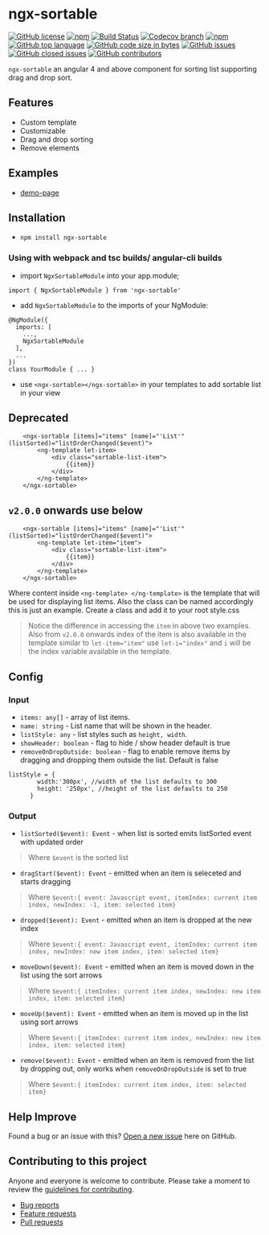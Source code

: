# ngx-sortable

[![GitHub license](https://img.shields.io/github/license/manishjanky/ngx-sortable.svg)](https://github.com/me-and/mdf/blob/master/LICENSE)
[![npm](https://img.shields.io/npm/v/ngx-sortable.svg)]()
[![Build Status](https://travis-ci.org/manishjanky/ngx-sortable.svg?branch=master)](https://travis-ci.org/manishjanky/ngx-sortable)
[![Codecov branch](https://codecov.io/gh/manishjanky/ngx-sortable/branch/master/graphs/badge.svg)]()
[![npm](https://img.shields.io/npm/dt/ngx-sortable.svg)]()
[![GitHub top language](https://img.shields.io/github/languages/top/manishjanky/ngx-sortable.svg)]()
[![GitHub code size in bytes](https://img.shields.io/github/languages/code-size/manishjanky/ngx-sortable.svg)]()
[![GitHub issues](https://img.shields.io/github/issues/manishjanky/ngx-sortable.svg)]()
[![GitHub closed issues](https://img.shields.io/github/issues-closed/manishjanky/ngx-sortable.svg)]()
[![GitHub contributors](https://img.shields.io/github/contributors/manishjanky/ngx-sortable.svg)]()

`ngx-sortable` an angular 4 and above component for sorting list supporting drag and drop sort.

## Features
* Custom template
* Customizable
* Drag and drop sorting
* Remove elements

## Examples

* [demo-page](https://manishjanky.github.io/ngx-sortable/)

## Installation

* `npm install ngx-sortable`

### Using with webpack and tsc builds/ angular-cli builds

* import `NgxSortableModule` into your app.module;
````
import { NgxSortableModule } from 'ngx-sortable'
````
* add `NgxSortableModule` to the imports of your NgModule:
`````
@NgModule({
  imports: [
    ...,
    NgxSortableModule
  ],
  ...
})
class YourModule { ... }
`````

* use `<ngx-sortable></ngx-sortable>` in your templates to add sortable list in your view

## Deprecated
````
    <ngx-sortable [items]="items" [name]="'List'" (listSorted)="listOrderChanged($event)">
        <ng-template let-item>
            <div class="sortable-list-item">
                {{item}}
            </div>
        </ng-template>
    </ngx-sortable>
````
## `v2.0.0` onwards use below
````
    <ngx-sortable [items]="items" [name]="'List'" (listSorted)="listOrderChanged($event)">
        <ng-template let-item="item">
            <div class="sortable-list-item">
                {{item}}
            </div>
        </ng-template>
    </ngx-sortable>
````

Where content inside ``<ng-template> </ng-template>`` is the template that will be used for displaying list items. Also the class can be named accordingly this is just an example. Create a class and add it to your root style.css
> Notice the difference in accessing the `item` in above two examples. Also from `v2.0.0` onwards index of the item is also available in the template similar to `let-item="item"` use `let-i="index"` and `i` will be the index variable available in the template.



## Config

### Input

* `items: any[]` - array of list items.
* `name: string` - List name that will be shown in the header.
* `listStyle: any` - list styles such as `height, width`.
* `showHeader: boolean` -  flag to hide / show header default is true
* `removeOnDropOutside: boolean` -  flag to enable remove items by dragging and dropping them outside the list. Default is false
````
listStyle = {
        width:'300px', //width of the list defaults to 300
        height: '250px', //height of the list defaults to 250
      }
````

### Output

* `listSorted($event): Event` - when list is sorted emits listSorted event with updated order

> Where `$event` is the sorted list

* `dragStart($event): Event` -  emitted when an item is seleceted and starts dragging
> Where ``$event:{
  event: Javascript event,
  itemIndex: current item index,
  newIndex: -1,
  item: selected item}
``

* `dropped($event): Event` - emitted when an item is dropped at the new index
> Where ``$event:{
  event: Javascript event,
  itemIndex: current item index,
  newIndex: new item index,
  item: selected item}
``

* `moveDown($event): Event` - emitted when an item is moved down in the list using the sort arrows
> Where ``$event:{
  itemIndex: current item index,
  newIndex: new item index,
  item: selected item}
``
* `moveUp($event): Event` - emitted when an item is moved up in the list using sort arrows
> Where ``$event:{
  itemIndex: current item index,
  newIndex: new item index,
  item: selected item}
``
* `remove($event): Event` - emitted when an item is removed from the list by dropping out, only works when `removeOnDropOutside` is set to true
> Where ``$event:{
  itemIndex: current item index,
  item: selected item}
``
## Help Improve

Found a bug or an issue with this? [Open a new issue](https://github.com/manishjanky/ngx-sortable/issues) here on GitHub.

## Contributing to this project

Anyone and everyone is welcome to contribute. Please take a moment to
review the [guidelines for contributing](CONTRIBUTING.md).

* [Bug reports](CONTRIBUTING.md#bugs)
* [Feature requests](CONTRIBUTING.md#features)
* [Pull requests](CONTRIBUTING.md#pull-requests)
